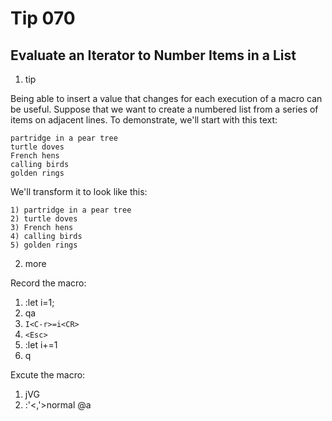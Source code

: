 # Tip 070

## Evaluate an Iterator to Number Items in a List

1. tip

Being able to insert a value that changes for each execution of a macro can be useful. Suppose that we want to create a numbered list from a series of items on adjacent lines. To demonstrate, we'll start with this text:

```
partridge in a pear tree
turtle doves
French hens
calling birds
golden rings
```

We'll transform it to look like this:

```
1) partridge in a pear tree
2) turtle doves
3) French hens
4) calling birds
5) golden rings
```

2. more

Record the macro:

1. :let i=1;
2. qa
3. `I<C-r>=i<CR>`
4. `<Esc>`
5. :let i+=1
6. q

Excute the macro:

1. jVG
2. :'<,'>normal @a
